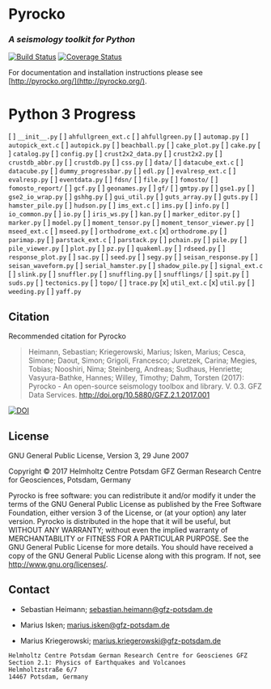 # Pyrocko
### _A seismology toolkit for Python_
[![Build Status](https://travis-ci.org/pyrocko/pyrocko.svg?branch=master)](https://travis-ci.org/pyrocko/pyrocko) [![Coverage Status](https://coveralls.io/repos/github/pyrocko/pyrocko/badge.svg)](https://coveralls.io/github/pyrocko/pyrocko)

For documentation and installation instructions please see 
[http://pyrocko.org/](http://pyrocko.org/).

# Python 3 Progress

[ ] ``__init__.py``
[ ] ``ahfullgreen_ext.c``
[ ] ``ahfullgreen.py``
[ ] ``automap.py``
[ ] ``autopick_ext.c``
[ ] ``autopick.py``
[ ] ``beachball.py``
[ ] ``cake_plot.py``
[ ] ``cake.py``
[ ] ``catalog.py``
[ ] ``config.py``
[ ] ``crust2x2_data.py``
[ ] ``crust2x2.py``
[ ] ``crustdb_abbr.py``
[ ] ``crustdb.py``
[ ] ``css.py``
[ ] ``data/``
[ ] ``datacube_ext.c``
[ ] ``datacube.py``
[ ] ``dummy_progressbar.py``
[ ] ``edl.py``
[ ] ``evalresp_ext.c``
[ ] ``evalresp.py``
[ ] ``eventdata.py``
[ ] ``fdsn/``
[ ] ``file.py``
[ ] ``fomosto/``
[ ] ``fomosto_report/``
[ ] ``gcf.py``
[ ] ``geonames.py``
[ ] ``gf/``
[ ] ``gmtpy.py``
[ ] ``gse1.py``
[ ] ``gse2_io_wrap.py``
[ ] ``gshhg.py``
[ ] ``gui_util.py``
[ ] ``guts_array.py``
[ ] ``guts.py``
[ ] ``hamster_pile.py``
[ ] ``hudson.py``
[ ] ``ims_ext.c``
[ ] ``ims.py``
[ ] ``info.py``
[ ] ``io_common.py``
[ ] ``io.py``
[ ] ``iris_ws.py``
[ ] ``kan.py``
[ ] ``marker_editor.py``
[ ] ``marker.py``
[ ] ``model.py``
[ ] ``moment_tensor.py``
[ ] ``moment_tensor_viewer.py``
[ ] ``mseed_ext.c``
[ ] ``mseed.py``
[ ] ``orthodrome_ext.c``
[x] ``orthodrome.py``
[ ] ``parimap.py``
[ ] ``parstack_ext.c``
[ ] ``parstack.py``
[ ] ``pchain.py``
[ ] ``pile.py``
[ ] ``pile_viewer.py``
[ ] ``plot.py``
[ ] ``pz.py``
[ ] ``quakeml.py``
[ ] ``rdseed.py``
[ ] ``response_plot.py``
[ ] ``sac.py``
[ ] ``seed.py``
[ ] ``segy.py``
[ ] ``seisan_response.py``
[ ] ``seisan_waveform.py``
[ ] ``serial_hamster.py``
[ ] ``shadow_pile.py``
[ ] ``signal_ext.c``
[ ] ``slink.py``
[ ] ``snuffler.py``
[ ] ``snuffling.py``
[ ] ``snufflings/``
[ ] ``spit.py``
[ ] ``suds.py``
[ ] ``tectonics.py``
[ ] ``topo/``
[ ] ``trace.py``
[x] ``util_ext.c``
[x] ``util.py``
[ ] ``weeding.py``
[ ] ``yaff.py``

## Citation
Recommended citation for Pyrocko

> Heimann, Sebastian; Kriegerowski, Marius; Isken, Marius; Cesca, Simone; Daout, Simon; Grigoli, Francesco; Juretzek, Carina; Megies, Tobias; Nooshiri, Nima; Steinberg, Andreas; Sudhaus, Henriette; Vasyura-Bathke, Hannes; Willey, Timothy; Dahm, Torsten (2017): Pyrocko - An open-source seismology toolbox and library. V. 0.3. GFZ Data Services. http://doi.org/10.5880/GFZ.2.1.2017.001

[![DOI](https://img.shields.io/badge/DOI-10.5880%2FGFZ.2.1.2017.001-blue.svg)](http://doi.org/10.5880/GFZ.2.1.2017.001)

## License 
GNU General Public License, Version 3, 29 June 2007

Copyright © 2017 Helmholtz Centre Potsdam GFZ German Research Centre for Geosciences, Potsdam, Germany

Pyrocko is free software: you can redistribute it and/or modify it under the terms of the GNU General Public License as published by the Free Software Foundation, either version 3 of the License, or (at your option) any later version.
Pyrocko is distributed in the hope that it will be useful, but WITHOUT ANY WARRANTY; without even the implied warranty of MERCHANTABILITY or FITNESS FOR A PARTICULAR PURPOSE.  See the GNU General Public License for more details.
You should have received a copy of the GNU General Public License along with this program. If not, see <http://www.gnu.org/licenses/>.

## Contact
* Sebastian Heimann; 
  sebastian.heimann@gfz-potsdam.de

* Marius Isken; 
  marius.isken@gfz-potsdam.de

* Marius Kriegerowski; 
  marius.kriegerowski@gfz-potsdam.de 

```
Helmholtz Centre Potsdam German Research Centre for Geoscienes GFZ
Section 2.1: Physics of Earthquakes and Volcanoes
Helmholtzstraße 6/7
14467 Potsdam, Germany
```
